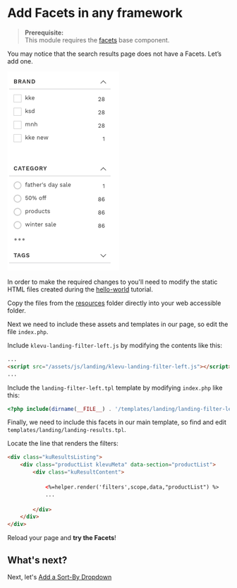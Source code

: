 # Add Facets in any framework

> **Prerequisite:**  
> This module requires the [facets](/components/facets) base component.

You may notice that the search results page does not have a Facets. Let’s add one.

![Facets left](/getting-started/2-facets/images/image001.png)

In order to make the required changes to you'll need to modify the static HTML files created
during the [hello-world](/getting-started/1-hello-world/custom) tutorial.

Copy the files from the [resources](/getting-started/2-facets/custom/resources)
folder directly into your web accessible folder.

Next we need to include these assets and templates in our page,
so edit the file `index.php`.

Include `klevu-landing-filter-left.js` by modifying the contents like this:

```html
...
<script src="/assets/js/landing/klevu-landing-filter-left.js"></script>
...
```

Include the `landing-filter-left.tpl` template by modifying `index.php` like this:

```php
<?php include(dirname(__FILE__) . '/templates/landing/landing-filter-left.tpl') ?>
```

Finally, we need to include this facets in our main template,
so find and edit `templates/landing/landing-results.tpl`.

Locate the line that renders the filters:

```html
<div class="kuResultsListing">
    <div class="productList klevuMeta" data-section="productList">
        <div class="kuResultContent">
            
            <%=helper.render('filters',scope,data,"productList") %>
            ...

        </div>        
    </div>
</div>
```

Reload your page and **try the Facets**!

## What's next?

Next, let's [Add a Sort-By Dropdown](/getting-started/3-sort/custom)
